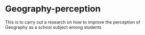 # Geography-perception
This is to carry out a research on how to improve the perception of Geography as a school subject among students
